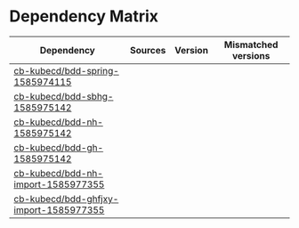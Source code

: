 # Dependency Matrix

Dependency | Sources | Version | Mismatched versions
---------- | ------- | ------- | -------------------
[cb-kubecd/bdd-spring-1585974115](https://github.com/cb-kubecd/bdd-spring-1585974115.git) |  | []() | 
[cb-kubecd/bdd-sbhg-1585975142](https://github.com/cb-kubecd/bdd-sbhg-1585975142.git) |  | []() | 
[cb-kubecd/bdd-nh-1585975142](https://github.com/cb-kubecd/bdd-nh-1585975142.git) |  | []() | 
[cb-kubecd/bdd-gh-1585975142](https://github.com/cb-kubecd/bdd-gh-1585975142.git) |  | []() | 
[cb-kubecd/bdd-nh-import-1585977355](https://github.com/cb-kubecd/bdd-nh-import-1585977355.git) |  | []() | 
[cb-kubecd/bdd-ghfjxy-import-1585977355](https://github.com/cb-kubecd/bdd-ghfjxy-import-1585977355.git) |  | []() | 
